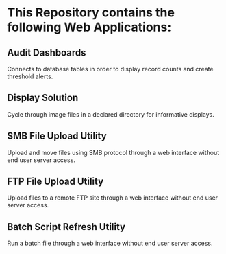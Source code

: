 # This Repository contains the following Web Applications:

## Audit Dashboards
Connects to database tables in order to display record counts and create threshold alerts.

## Display Solution
Cycle through image files in a declared directory for informative displays.

## SMB File Upload Utility
Upload and move files using SMB protocol through a web interface without end user server access.

## FTP File Upload Utility
Upload files to a remote FTP site through a web interface without end user server access.

## Batch Script Refresh Utility
Run a batch file through a web interface without end user server access.
